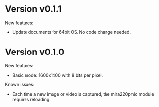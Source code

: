 # Version v0.1.1

New features:
- Update documents for 64bit OS. No code change needed.

# Version v0.1.0

New features:
- Basic mode: 1600x1400 with 8 bits per pixel.

Known issues:
- Each time a new image or video is captured, the mira220pmic module requires reloading.

